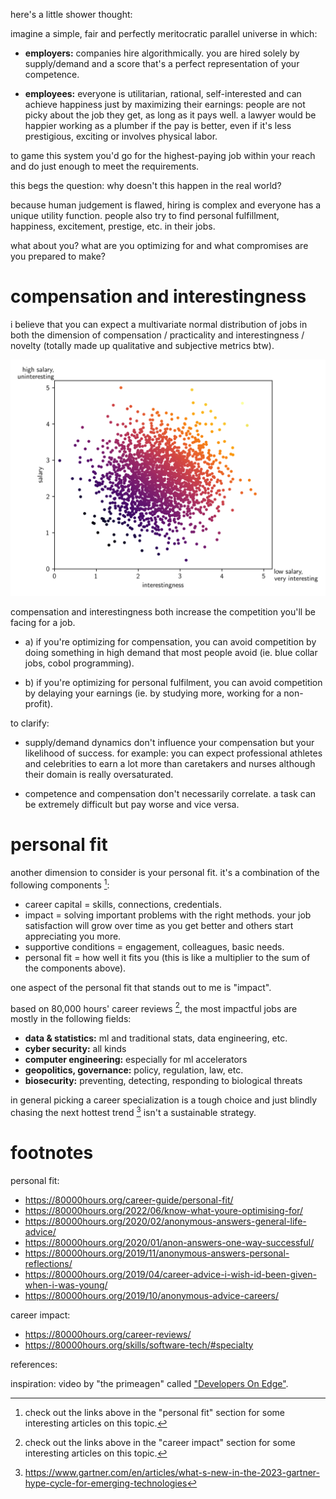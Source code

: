here's a little shower thought:

imagine a simple, fair and perfectly meritocratic parallel universe in which:

- **employers:** companies hire algorithmically. you are hired solely by supply/demand and a score that's a perfect representation of your competence.

- **employees:** everyone is utilitarian, rational, self-interested and can achieve happiness just by maximizing their earnings: people are not picky about the job they get, as long as it pays well. a lawyer would be happier working as a plumber if the pay is better, even if it's less prestigious, exciting or involves physical labor.

to game this system you'd go for the highest-paying job within your reach and do just enough to meet the requirements.

this begs the question: why doesn't this happen in the real world?

because human judgement is flawed, hiring is complex and everyone has a unique utility function. people also try to find personal fulfillment, happiness, excitement, prestige, etc. in their jobs.

what about you? what are you optimizing for and what compromises are you prepared to make?

# compensation and interestingness

i believe that you can expect a multivariate normal distribution of jobs in both the dimension of compensation / practicality and interestingness / novelty (totally made up qualitative and subjective metrics btw).

![](./assets/competition.png)

compensation and interestingness both increase the competition you'll be facing for a job.

- a) if you're optimizing for compensation, you can avoid competition by doing something in high demand that most people avoid (ie. blue collar jobs, cobol programming).

- b) if you're optimizing for personal fulfilment, you can avoid competition by delaying your earnings (ie. by studying more, working for a non-profit).

to clarify:

- supply/demand dynamics don't influence your compensation but your likelihood of success. for example: you can expect professional athletes and celebrities to earn a lot more than caretakers and nurses although their domain is really oversaturated.

- competence and compensation don't necessarily correlate. a task can be extremely difficult but pay worse and vice versa.

# personal fit

another dimension to consider is your personal fit. it's a combination of the following components [^fitdump]:

- career capital = skills, connections, credentials.
- impact = solving important problems with the right methods. your job satisfaction will grow over time as you get better and others start appreciating you more.
- supportive conditions = engagement, colleagues, basic needs.
- personal fit = how well it fits you (this is like a multiplier to the sum of the components above).

one aspect of the personal fit that stands out to me is "impact".

based on 80,000 hours' career reviews [^demanddump], the most impactful jobs are mostly in the following fields:

- **data & statistics:** ml and traditional stats, data engineering, etc.
- **cyber security:** all kinds
- **computer engineering:** especially for ml accelerators
- **geopolitics, governance:** policy, regulation, law, etc.
- **biosecurity:** preventing, detecting, responding to biological threats

in general picking a career specialization is a tough choice and just blindly chasing the next hottest trend [^gartner] isn't a sustainable strategy.

# footnotes

personal fit:

- https://80000hours.org/career-guide/personal-fit/
- https://80000hours.org/2022/06/know-what-youre-optimising-for/
- https://80000hours.org/2020/02/anonymous-answers-general-life-advice/
- https://80000hours.org/2020/01/anon-answers-one-way-successful/
- https://80000hours.org/2019/11/anonymous-answers-personal-reflections/
- https://80000hours.org/2019/04/career-advice-i-wish-id-been-given-when-i-was-young/
- https://80000hours.org/2019/10/anonymous-advice-careers/

career impact:

- https://80000hours.org/career-reviews/
- https://80000hours.org/skills/software-tech/#specialty

references:

inspiration: video by "the primeagen" called ["Developers On Edge"](https://youtu.be/DOdB1e1xrfU?si=9w5wRToMUhBimeNi&t=828).

[^fitdump]: check out the links above in the "personal fit" section for some interesting articles on this topic.
[^demanddump]: check out the links above in the "career impact" section for some interesting articles on this topic.
[^gartner]: https://www.gartner.com/en/articles/what-s-new-in-the-2023-gartner-hype-cycle-for-emerging-technologies
